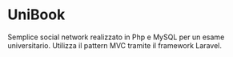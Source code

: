 # UniBook
Semplice social network realizzato in Php e MySQL per un esame universitario. Utilizza il pattern MVC tramite il framework Laravel.
